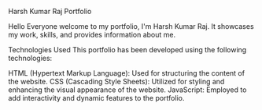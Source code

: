 Harsh Kumar Raj Portfolio

Hello Everyone welcome to my portfolio, I'm Harsh Kumar Raj. 
It showcases my work, skills, and provides information about me.

Technologies Used
This portfolio has been developed using the following technologies:

HTML (Hypertext Markup Language): Used for structuring the content of the website.
CSS (Cascading Style Sheets): Utilized for styling and enhancing the visual appearance of the website.
JavaScript: Employed to add interactivity and dynamic features to the portfolio.